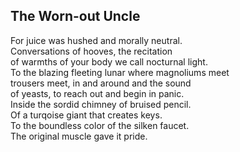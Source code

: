 The Worn-out Uncle
------------------
For juice was hushed and morally neutral.  
Conversations of hooves, the recitation  
of warmths of your body we call nocturnal light.  
To the blazing fleeting lunar where magnoliums meet  
trousers meet, in and around and the sound  
of yeasts, to reach out and begin in panic.  
Inside the sordid chimney of bruised pencil.  
Of a turqoise giant that creates keys.  
To the boundless color of the silken faucet.  
The original muscle gave it pride.  
